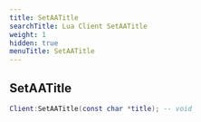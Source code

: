 ```yaml
---
title: SetAATitle
searchTitle: Lua Client SetAATitle
weight: 1
hidden: true
menuTitle: SetAATitle
---
```

## SetAATitle
```lua
Client:SetAATitle(const char *title); -- void
```